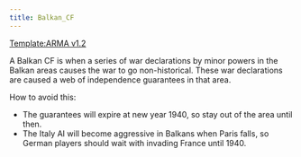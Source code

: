 ```yaml
---
title: Balkan_CF
---
```

[Template:ARMA
v1.2](/wiki/index.php?title=Template:ARMA_v1.2&action=edit&redlink=1 "Template:ARMA v1.2 (page does not exist)")

A Balkan CF is when a series of war declarations by minor powers in the
Balkan areas causes the war to go non-historical. These war declarations
are caused a web of independence guarantees in that area.

How to avoid this:

-   The guarantees will expire at new year 1940, so stay out of the area
    until then.
-   The Italy AI will become aggressive in Balkans when Paris falls, so
    German players should wait with invading France until 1940.

